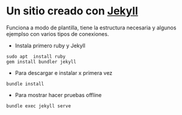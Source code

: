 # Un sitio creado con [Jekyll](https://jekyllrb.com/)

Funciona a modo de plantilla, tiene la estructura necesaria y algunos ejemplso con varios tipos de conexiones.

+ Instala primero ruby y Jekyll
~~~shell
sudo apt  install ruby
gem install bundler jekyll
~~~

+ Para descargar e instalar x primera vez
~~~shell
bundle install
~~~

+ Para mostrar hacer pruebas offline
~~~console
bundle exec jekyll serve
~~~

